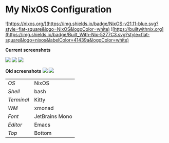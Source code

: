 # My NixOS Configuration

![https://nixos.org/](https://img.shields.io/badge/NixOS-v21.11-blue.svg?style=flat-square&logo=NixOS&logoColor=white)
![https://builtwithnix.org](https://img.shields.io/badge/Built_With-Nix-5277C3.svg?style=flat-square&logo=nixos&labelColor=41439a&logoColor=white)

**Current screenshots**

![](../assets/2021-10-23_22-06.png)
![](../assets/2021-10-23_22-02_1.png)
![](../assets/2021-10-23_22-02.png)

**Old screenshots**
![](../assets/busy2.png)
![](../assets/clean2.png)

|            |                |
|------------|----------------|
| *OS*       | NixOS          |
| *Shell*    | bash           |
| *Terminal* | Kitty          |
| *WM*       | xmonad         |
| *Font*     | JetBrains Mono |
| *Editor*   | Emacs          |
| *Top*      | Bottom         |
